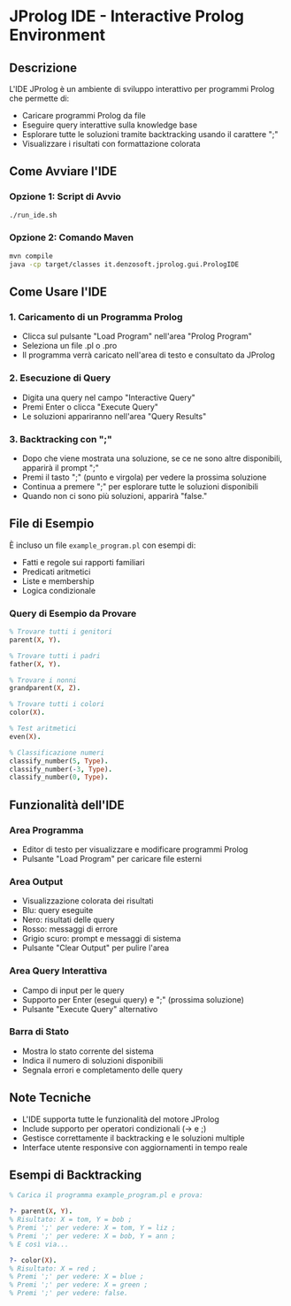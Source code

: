 # JProlog IDE - Interactive Prolog Environment

## Descrizione

L'IDE JProlog è un ambiente di sviluppo interattivo per programmi Prolog che permette di:

- Caricare programmi Prolog da file
- Eseguire query interattive sulla knowledge base
- Esplorare tutte le soluzioni tramite backtracking usando il carattere ";"
- Visualizzare i risultati con formattazione colorata

## Come Avviare l'IDE

### Opzione 1: Script di Avvio
```bash
./run_ide.sh
```

### Opzione 2: Comando Maven
```bash
mvn compile
java -cp target/classes it.denzosoft.jprolog.gui.PrologIDE
```

## Come Usare l'IDE

### 1. Caricamento di un Programma Prolog
- Clicca sul pulsante "Load Program" nell'area "Prolog Program"
- Seleziona un file .pl o .pro
- Il programma verrà caricato nell'area di testo e consultato da JProlog

### 2. Esecuzione di Query
- Digita una query nel campo "Interactive Query" 
- Premi Enter o clicca "Execute Query"
- Le soluzioni appariranno nell'area "Query Results"

### 3. Backtracking con ";"
- Dopo che viene mostrata una soluzione, se ce ne sono altre disponibili, apparirà il prompt ";"
- Premi il tasto ";" (punto e virgola) per vedere la prossima soluzione
- Continua a premere ";" per esplorare tutte le soluzioni disponibili
- Quando non ci sono più soluzioni, apparirà "false."

## File di Esempio

È incluso un file `example_program.pl` con esempi di:
- Fatti e regole sui rapporti familiari
- Predicati aritmetici
- Liste e membership
- Logica condizionale

### Query di Esempio da Provare

```prolog
% Trovare tutti i genitori
parent(X, Y).

% Trovare tutti i padri
father(X, Y).

% Trovare i nonni
grandparent(X, Z).

% Trovare tutti i colori
color(X).

% Test aritmetici
even(X).

% Classificazione numeri
classify_number(5, Type).
classify_number(-3, Type).
classify_number(0, Type).
```

## Funzionalità dell'IDE

### Area Programma
- Editor di testo per visualizzare e modificare programmi Prolog
- Pulsante "Load Program" per caricare file esterni

### Area Output
- Visualizzazione colorata dei risultati
- Blu: query eseguite
- Nero: risultati delle query
- Rosso: messaggi di errore
- Grigio scuro: prompt e messaggi di sistema
- Pulsante "Clear Output" per pulire l'area

### Area Query Interattiva
- Campo di input per le query
- Supporto per Enter (esegui query) e ";" (prossima soluzione)
- Pulsante "Execute Query" alternativo

### Barra di Stato
- Mostra lo stato corrente del sistema
- Indica il numero di soluzioni disponibili
- Segnala errori e completamento delle query

## Note Tecniche

- L'IDE supporta tutte le funzionalità del motore JProlog
- Include supporto per operatori condizionali (-> e ;)
- Gestisce correttamente il backtracking e le soluzioni multiple
- Interface utente responsive con aggiornamenti in tempo reale

## Esempi di Backtracking

```prolog
% Carica il programma example_program.pl e prova:

?- parent(X, Y).
% Risultato: X = tom, Y = bob ;
% Premi ';' per vedere: X = tom, Y = liz ;
% Premi ';' per vedere: X = bob, Y = ann ;
% E così via...

?- color(X).
% Risultato: X = red ;
% Premi ';' per vedere: X = blue ;
% Premi ';' per vedere: X = green ;
% Premi ';' per vedere: false.
```